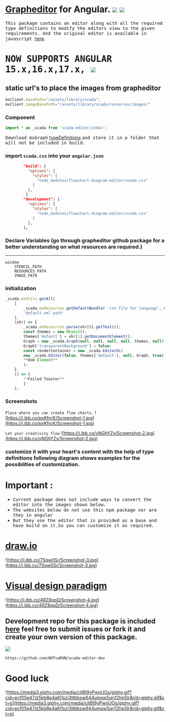 # [Grapheditor](https://jgraph.github.io/mxgraph/javascript/examples/grapheditor/www/index.html) for Angular. <img src="https://badges.aleen42.com/src/javascript.svg"/> <img src="https://badges.aleen42.com/src/typescript.svg"/> 




<samp>This package contains an editor along with all the required type definitions to modify the editors view to the given requirements.
And the original editor is available in javascript </samp> 
[here](https://github.com/jgraph/mxgraph).



<h1><samp>NOW SUPPORTS ANGULAR 15.x,16.x,17.x,  </samp> <img src="https://img.icons8.com/emoji/96/000000/party-popper.png"/>
</h1>



## static url's to place the images from grapheditor
```ts
mxClient.basePath="/assets/library/scada";
mxClient.imageBasePath="/assets/library/scada/resources/images/"
```
###  Component 
```ts
import * as _scada from 'scada-editor/index';
```
<samp>Download mxGraph</samp>
[typeDefinitions](https://www.npmjs.com/package/mxgraph-type-definitions)
<samp>and store it in a folder that will not be included in build.</samp>

### import `scada.css` into your `angular.json`

```json
        "build": {
          "options": {
            "styles": [
              "node_modules/flowchart-diagram-editor/scada.css"
            ]
          },
         }
        "development": {
          "options": {
            "styles": [
              "node_modules/flowchart-diagram-editor/scada.css"
            ]
          },
        },
```

### Declare Variables (go through grapheditor github package for a better understanding on what resources are required.)
---
```
window
    STENCIL_PATH
    RESOURCES_PATH
    IMAGE_PATH
```

### initialization
```ts
_scada.mxUtils.getAll(
    [
        _scada.mxResources.getDefaultBundle('.txt file for language', mxLanguage),
        'default.xml path'
    ],
    (xhr) => {
        _scada.mxResources.parse(xhr[0].getText());
        const themes = new Object();
        themes['default'] = xhr[1].getDocumentElement();
        Graph = new _scada.Graph(null, null, null, null, themes, null);
        Graph['transparentBackground'] = false;
        const renderContainer = new _scada.EditorUi(
        new _scada.Editor(false, themes['default'], null, Graph, true),
        **Dom Element**
        );
    },
    () => {
        **Failed Toaster**
        }
    );
```

### Screenshots

```Place where you can create flow charts.```
![https://i.ibb.co/pxKfrcK/Screenshot-1.jpg](https://i.ibb.co/pxKfrcK/Screenshot-1.jpg)


```Let your creativity flow```
![https://i.ibb.co/yNGhYZv/Screenshot-2.jpg](https://i.ibb.co/yNGhYZv/Screenshot-2.jpg)

### customize it with your heart's content with the help of type definitions following diagram shows **examples** for the possiblities of customization.

# Important :
<ul>
  <li> <samp>Current package does not include ways to convert the editor into the images shown below.</samp> </li>
  <li> <samp> The websites below do not use this npm package nor are they in angular</samp> </li>
  <li> <samp>But they use the editor that is provided as a base and have build on it.So you can customize it as required.</samp></li>
</ul>

#  [draw.io](https://app.diagrams.net/)
![https://i.ibb.co/7Sqw0Sr/Screenshot-3.jpg](https://i.ibb.co/7Sqw0Sr/Screenshot-3.jpg)

#  [Visual design paradigm](https://online.visual-paradigm.com/)
![https://i.ibb.co/4RZ8qpD/Screenshot-4.jpg](https://i.ibb.co/4RZ8qpD/Screenshot-4.jpg)

## Development repo for this package is included [here](https://github.com/NOTvaRUN/scada-editor-dev) feel free to submit issues or fork it and create your own version of this package.

<img src="https://badges.aleen42.com/src/github.svg"/>

`https://github.com/NOTvaRUN/scada-editor-dev`

# Good luck

![https://media3.giphy.com/media/citBl9yPwnUOs/giphy.gif?cid=ecf05e47zt5kb8p4a6l1szj3ttbbsw644umsw5qrj12hp5lr&rid=giphy.gif&ct=g](https://media3.giphy.com/media/citBl9yPwnUOs/giphy.gif?cid=ecf05e47zt5kb8p4a6l1szj3ttbbsw644umsw5qrj12hp5lr&rid=giphy.gif&ct=g)
